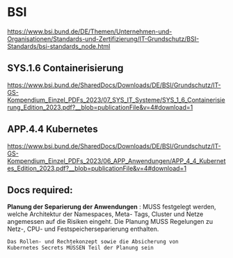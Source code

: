 # BSI 

https://www.bsi.bund.de/DE/Themen/Unternehmen-und-Organisationen/Standards-und-Zertifizierung/IT-Grundschutz/BSI-Standards/bsi-standards_node.html



## SYS.1.6 Containerisierung

https://www.bsi.bund.de/SharedDocs/Downloads/DE/BSI/Grundschutz/IT-GS-Kompendium_Einzel_PDFs_2023/07_SYS_IT_Systeme/SYS_1_6_Containerisierung_Edition_2023.pdf?__blob=publicationFile&v=4#download=1



## APP.4.4 Kubernetes

https://www.bsi.bund.de/SharedDocs/Downloads/DE/BSI/Grundschutz/IT-GS-Kompendium_Einzel_PDFs_2023/06_APP_Anwendungen/APP_4_4_Kubernetes_Edition_2023.pdf?__blob=publicationFile&v=4#download=1



## Docs required:

**Planung der Separierung der Anwendungen** :
    MUSS festgelegt werden, welche Architektur der Namespaces, Meta-
    Tags, Cluster und Netze angemessen auf die Risiken eingeht.
    Die Planung MUSS Regelungen zu Netz-, CPU- und Festspeicherseparierung enthalten. 
    
    
    Das Rollen- und Rechtekonzept sowie die Absicherung von
    Kubernetes Secrets MÜSSEN Teil der Planung sein




